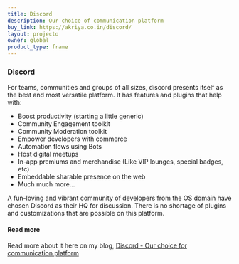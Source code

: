 ```yaml
---
title: Discord
description: Our choice of communication platform
buy_link: https://akriya.co.in/discord/
layout: projecto
owner: global
product_type: frame
---
```


### Discord
For teams, communities and groups of all sizes, discord presents itself as the best and most versatile platform. It has features and plugins that help with:

* Boost productivity (starting a little generic)
* Community Engagement toolkit
* Community Moderation toolkit
* Empower developers with commerce
* Automation flows using Bots
* Host digital meetups
* In-app premiums and merchandise (Like VIP lounges, special badges, etc)
* Embeddable sharable presence on the web
* Much much more…

A fun-loving and vibrant community of developers from the OS domain have chosen Discord as their HQ for discussion. There is no shortage of plugins and customizations that are possible on this platform.


#### Read more 
Read more about it here on my blog, [Discord - Our choice for communication platform](https://akriya.co.in/discord/)
